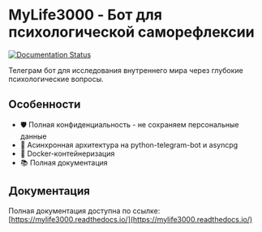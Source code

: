 # MyLife3000 - Бот для психологической саморефлексии

[![Documentation Status](https://readthedocs.org/projects/mylife3000/badge/?version=latest)](https://mylife3000.readthedocs.io/)

Телеграм бот для исследования внутреннего мира через глубокие психологические вопросы.

## Особенности

- 🛡️ Полная конфиденциальность - не сохраняем персональные данные
- 🚀 Асинхронная архитектура на python-telegram-bot и asyncpg
- 🐳 Docker-контейнеризация
- 📚 Полная документация

## Документация

Полная документация доступна по ссылке: [https://mylife3000.readthedocs.io/](https://mylife3000.readthedocs.io/)